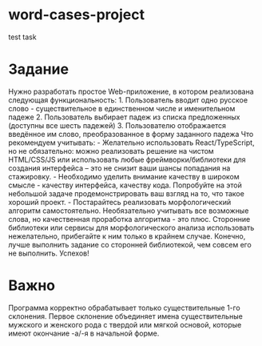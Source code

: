 # word-cases-project
test task 
# Задание
Нужно разработать простое Web-приложение, в котором реализована следующая функциональность: 1. Пользователь вводит одно русское слово - существительное в единственном числе и именительном падеже 2. Пользователь выбирает падеж из списка предложенных (доступны все шесть падежей) 3. Пользователю отображается введённое им слово, преобразованное в форму заданного падежа Что рекомендуем учитывать: - Желательно использовать React/TypeScript, но не обязательно: можно реализовать решение на чистом HTML/CSS/JS или использовать любые фреймворки/библиотеки для создания интерфейса – это не снизит ваши шансы попадания на стажировку. - Необходимо уделить внимание качеству в широком смысле - качеству интерфейса, качеству кода. Попробуйте на этой небольшой задаче продемонстрировать ваш взгляд на то, что такое хороший проект. - Постарайтесь реализовать морфологический алгоритм самостоятельно. Необязательно учитывать все возможные слова, но качественная проработка алгоритма - это плюс. Сторонние библиотеки или сервисы для морфологического анализа использовать нежелательно, прибегайте к ним только в крайнем случае. Конечно, лучше выполнить задание со сторонней библиотекой, чем совсем его не выполнить. Успехов!

# Важно
Программа корректно обрабатывает только существительные 1-го склонения. Первое склонение объединяет имена существительные мужского и женского рода с твердой или мягкой основой, которые имеют окончание -а/-я в начальной форме.
